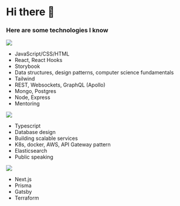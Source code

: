 # Hi there 👋

### Here are some technologies I know

![](https://placehold.it/250x90/009955/fff?text=Skilled)
- JavaScript/CSS/HTML
- React, React Hooks
- Storybook
- Data structures, design patterns, computer science fundamentals
- Tailwind
- REST, Websockets, GraphQL (Apollo)
- Mongo, Postgres
- Node, Express
- Mentoring

![](https://placehold.it/250x90/008888/fff?text=Learning)
- Typescript
- Database design
- Building scalable services
- K8s, docker, AWS, API Gateway pattern
- Elasticsearch
- Public speaking
  
![](https://placehold.it/250x90/522272/fff?text=Interested)
- Next.js
- Prisma
- Gatsby
- Terraform

<!--
**jhyman2/jhyman2** is a ✨ _special_ ✨ repository because its `README.md` (this file) appears on your GitHub profile.

Here are some ideas to get you started:

- 🔭 I’m currently working on ...
- 🌱 I’m currently learning ...
- 👯 I’m looking to collaborate on ...
- 🤔 I’m looking for help with ...
- 💬 Ask me about ...
- 📫 How to reach me: ...
- 😄 Pronouns: ...
- ⚡ Fun fact: ...
-->
